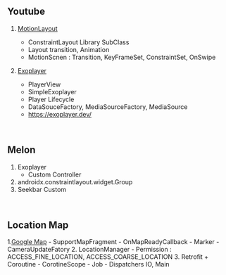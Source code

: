
## Youtube

1. [MotionLayout](https://developer.android.com/training/constraint-layout/motionlayout/examples?hl=ko)
	- ConstraintLayout Library SubClass
	- Layout transition, Animation
	- MotionScnen : Transition, KeyFrameSet, ConstraintSet, OnSwipe

2. [Exoplayer](https://developer.android.com/guide/topics/media/exoplayer?hl=ko)
	- PlayerView
	- SimpleExoplayer
	- Player Lifecycle
	- DataSouceFactory, MediaSourceFactory, MediaSource
	- https://exoplayer.dev/

<br>

## Melon

1. Exoplayer
	- Custom Controller
2. androidx.constraintlayout.widget.Group
3. Seekbar Custom

<br>

## Location Map

1.[Google Map](https://developers.google.com/maps/documentation/android-skd/start?hl=ko)
	- SupportMapFragment
	- OnMapReadyCallback
	- Marker
	- CameraUpdateFatory
2. LocationManager
	- Permission : ACCESS_FINE_LOCATION, ACCESS_COARSE_LOCATION
3. Retrofit + Coroutine
	- CorotineScope
	- Job
	- Dispatchers IO, Main

<br>





